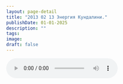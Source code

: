 ```yaml
---
layout: page-detail
title: "2013 02 13 Энергия Кундалини."
publishDate: 01-01-2025
description: ""
tags:
image:
draft: false
---
```


<audio title=" - 2013 02 13 Энергия Кундалини..mp3" src="/upload/iblock/f5f/f5fc11917d33c9e229d3c9dd9f6b1d66.mp3" controls=""></audio>

  
